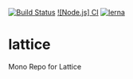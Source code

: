 [![Build Status](https://travis-ci.com/markmcsherry/lattice.svg?branch=main)](https://travis-ci.com/markmcsherry/lattice) 
[![Node.js] CI](https://github.com/markmcsherry/lattice/workflows/Node.js%20CI/badge.svg?branch=main)
[![lerna](https://img.shields.io/badge/maintained%20with-lerna-cc00ff.svg)](https://lerna.js.org/)

# lattice
Mono Repo for Lattice

